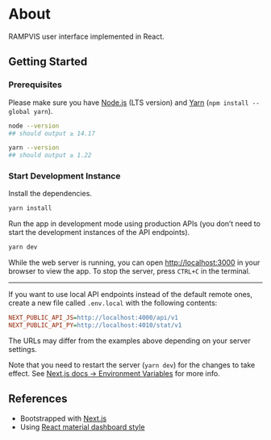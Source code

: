 # About

RAMPVIS user interface implemented in React.

## Getting Started

### Prerequisites

Please make sure you have [Node.js](https://nodejs.org) (LTS version) and [Yarn](https://www.npmjs.com/package/yarn) (`npm install --global yarn`).

```sh
node --version
## should output ≥ 14.17

yarn --version
## should output ≥ 1.22
```

### Start Development Instance

Install the dependencies.

```sh
yarn install
```

Run the app in development mode using production APIs (you don’t need to start the development instances of the API endpoints).

```sh
yarn dev
```

While the web server is running, you can open [http://localhost:3000](http://localhost:3000) in your browser to view the app.
To stop the server, press `CTRL+C` in the terminal.

---

If you want to use local API endpoints instead of the default remote ones, create a new file called `.env.local` with the following contents:

```ini
NEXT_PUBLIC_API_JS=http://localhost:4000/api/v1
NEXT_PUBLIC_API_PY=http://localhost:4010/stat/v1
```

The URLs may differ from the examples above depending on your server settings.

Note that you need to restart the server (`yarn dev`) for the changes to take effect.
See [Next.js docs → Environment Variables](https://nextjs.org/docs/basic-features/environment-variables) for more info.

## References

- Bootstrapped with [Next.js](https://github.com/vercel/next.js)
- Using [React material dashboard style](https://material-ui.com)
